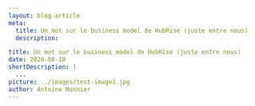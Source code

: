 ```yaml
---
layout: blog-article
meta:
  title: Un mot sur le business model de HubRise (juste entre nous)
  description:

title: Un mot sur le business model de HubRise (juste entre nous)
date: 2020-08-18
shortDescription: |
  ...
picture: ../images/test-image1.jpg
author: Antoine Monnier
---
```

